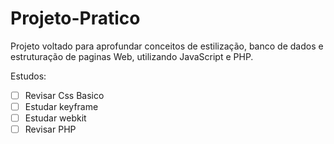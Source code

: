 # Projeto-Pratico
Projeto voltado para aprofundar conceitos de estilização, banco de dados e estruturação de paginas Web, utilizando JavaScript e PHP.

Estudos: 
- [ ] Revisar Css Basico
- [ ] Estudar keyframe
- [ ] Estudar webkit
- [ ] Revisar PHP
